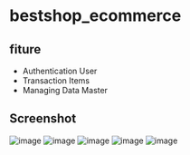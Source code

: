 # bestshop_ecommerce
## fiture
  - Authentication User
  - Transaction Items
  - Managing Data Master
## Screenshot
![image](https://user-images.githubusercontent.com/67889757/109489191-184a6800-7ab9-11eb-933f-4ada6cdb5a0f.png)
![image](https://user-images.githubusercontent.com/67889757/109489212-1d0f1c00-7ab9-11eb-83cc-c5481c09e2ae.png)
![image](https://user-images.githubusercontent.com/67889757/109489222-200a0c80-7ab9-11eb-81d6-5c920269b3db.png)
![image](https://user-images.githubusercontent.com/67889757/109489289-33b57300-7ab9-11eb-84d7-c6b870aa9e33.png)
![image](https://user-images.githubusercontent.com/67889757/109489302-387a2700-7ab9-11eb-8c0b-3aa9e3e53152.png)
